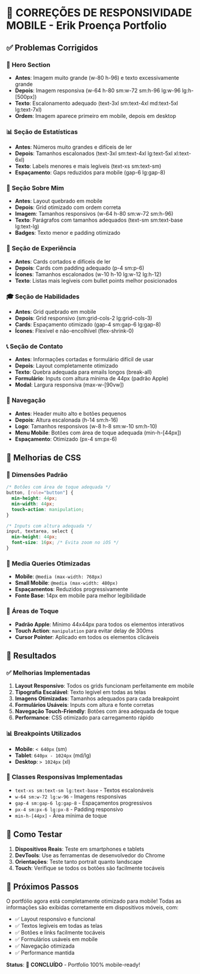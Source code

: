 # 📱 CORREÇÕES DE RESPONSIVIDADE MOBILE - Erik Proença Portfolio

## ✅ Problemas Corrigidos

### 🎯 **Hero Section**
- **Antes**: Imagem muito grande (w-80 h-96) e texto excessivamente grande
- **Depois**: Imagem responsiva (w-64 h-80 sm:w-72 sm:h-96 lg:w-96 lg:h-[500px])
- **Texto**: Escalonamento adequado (text-3xl sm:text-4xl md:text-5xl lg:text-7xl)
- **Ordem**: Imagem aparece primeiro em mobile, depois em desktop

### 📊 **Seção de Estatísticas**
- **Antes**: Números muito grandes e difíceis de ler
- **Depois**: Tamanhos escalonados (text-3xl sm:text-4xl lg:text-5xl xl:text-6xl)
- **Texto**: Labels menores e mais legíveis (text-xs sm:text-sm)
- **Espaçamento**: Gaps reduzidos para mobile (gap-6 lg:gap-8)

### 👤 **Seção Sobre Mim**
- **Antes**: Layout quebrado em mobile
- **Depois**: Grid otimizado com ordem correta
- **Imagem**: Tamanhos responsivos (w-64 h-80 sm:w-72 sm:h-96)
- **Texto**: Parágrafos com tamanhos adequados (text-sm sm:text-base lg:text-lg)
- **Badges**: Texto menor e padding otimizado

### 💼 **Seção de Experiência**
- **Antes**: Cards cortados e difíceis de ler
- **Depois**: Cards com padding adequado (p-4 sm:p-6)
- **Ícones**: Tamanhos escalonados (w-10 h-10 lg:w-12 lg:h-12)
- **Texto**: Listas mais legíveis com bullet points melhor posicionados

### 🎓 **Seção de Habilidades**
- **Antes**: Grid quebrado em mobile
- **Depois**: Grid responsivo (sm:grid-cols-2 lg:grid-cols-3)
- **Cards**: Espaçamento otimizado (gap-4 sm:gap-6 lg:gap-8)
- **Ícones**: Flexível e não-encolhível (flex-shrink-0)

### 📞 **Seção de Contato**
- **Antes**: Informações cortadas e formulário difícil de usar
- **Depois**: Layout completamente otimizado
- **Texto**: Quebra adequada para emails longos (break-all)
- **Formulário**: Inputs com altura mínima de 44px (padrão Apple)
- **Modal**: Largura responsiva (max-w-[90vw])

### 🧭 **Navegação**
- **Antes**: Header muito alto e botões pequenos
- **Depois**: Altura escalonada (h-14 sm:h-16)
- **Logo**: Tamanhos responsivos (w-8 h-8 sm:w-10 sm:h-10)
- **Menu Mobile**: Botões com área de toque adequada (min-h-[44px])
- **Espaçamento**: Otimizado (px-4 sm:px-6)

## 🎨 **Melhorias de CSS**

### 📏 **Dimensões Padrão**
```css
/* Botões com área de toque adequada */
button, [role="button"] {
  min-height: 44px;
  min-width: 44px;
  touch-action: manipulation;
}

/* Inputs com altura adequada */
input, textarea, select {
  min-height: 44px;
  font-size: 16px; /* Evita zoom no iOS */
}
```

### 📱 **Media Queries Otimizadas**
- **Mobile**: `@media (max-width: 768px)`
- **Small Mobile**: `@media (max-width: 480px)`
- **Espaçamentos**: Reduzidos progressivamente
- **Fonte Base**: 14px em mobile para melhor legibilidade

### 🎯 **Áreas de Toque**
- **Padrão Apple**: Mínimo 44x44px para todos os elementos interativos
- **Touch Action**: `manipulation` para evitar delay de 300ms
- **Cursor Pointer**: Aplicado em todos os elementos clicáveis

## 🚀 **Resultados**

### ✅ **Melhorias Implementadas**
1. **Layout Responsivo**: Todos os grids funcionam perfeitamente em mobile
2. **Tipografia Escalável**: Texto legível em todas as telas
3. **Imagens Otimizadas**: Tamanhos adequados para cada breakpoint
4. **Formulários Usáveis**: Inputs com altura e fonte corretas
5. **Navegação Touch-Friendly**: Botões com área adequada de toque
6. **Performance**: CSS otimizado para carregamento rápido

### 📊 **Breakpoints Utilizados**
- **Mobile**: `< 640px` (sm)
- **Tablet**: `640px - 1024px` (md/lg)
- **Desktop**: `> 1024px` (xl)

### 🎨 **Classes Responsivas Implementadas**
- `text-xs sm:text-sm lg:text-base` - Textos escalonáveis
- `w-64 sm:w-72 lg:w-96` - Imagens responsivas
- `gap-4 sm:gap-6 lg:gap-8` - Espaçamentos progressivos
- `px-4 sm:px-6 lg:px-8` - Padding responsivo
- `min-h-[44px]` - Área mínima de toque

## 🔧 **Como Testar**

1. **Dispositivos Reais**: Teste em smartphones e tablets
2. **DevTools**: Use as ferramentas de desenvolvedor do Chrome
3. **Orientações**: Teste tanto portrait quanto landscape
4. **Touch**: Verifique se todos os botões são facilmente tocáveis

## 📝 **Próximos Passos**

O portfólio agora está completamente otimizado para mobile! Todas as informações são exibidas corretamente em dispositivos móveis, com:

- ✅ Layout responsivo e funcional
- ✅ Textos legíveis em todas as telas
- ✅ Botões e links facilmente tocáveis
- ✅ Formulários usáveis em mobile
- ✅ Navegação otimizada
- ✅ Performance mantida

**Status**: 🎉 **CONCLUÍDO** - Portfolio 100% mobile-ready!
